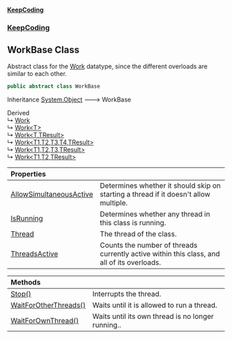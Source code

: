 #### [KeepCoding](index.md 'index')
### [KeepCoding](KeepCoding.md 'KeepCoding')
## WorkBase Class
Abstract class for the [Work](KeepCoding_Work.md 'KeepCoding.Work') datatype, since the different overloads are similar to each other.  
```csharp
public abstract class WorkBase
```

Inheritance [System.Object](https://docs.microsoft.com/en-us/dotnet/api/System.Object 'System.Object') &#129106; WorkBase  

Derived  
&#8627; [Work](KeepCoding_Work.md 'KeepCoding.Work')  
&#8627; [Work&lt;T&gt;](KeepCoding_Work_T_.md 'KeepCoding.Work&lt;T&gt;')  
&#8627; [Work&lt;T,TResult&gt;](KeepCoding_Work_T_TResult_.md 'KeepCoding.Work&lt;T,TResult&gt;')  
&#8627; [Work&lt;T1,T2,T3,T4,TResult&gt;](KeepCoding_Work_T1_T2_T3_T4_TResult_.md 'KeepCoding.Work&lt;T1,T2,T3,T4,TResult&gt;')  
&#8627; [Work&lt;T1,T2,T3,TResult&gt;](KeepCoding_Work_T1_T2_T3_TResult_.md 'KeepCoding.Work&lt;T1,T2,T3,TResult&gt;')  
&#8627; [Work&lt;T1,T2,TResult&gt;](KeepCoding_Work_T1_T2_TResult_.md 'KeepCoding.Work&lt;T1,T2,TResult&gt;')  

| Properties | |
| :--- | :--- |
| [AllowSimultaneousActive](KeepCoding_WorkBase_AllowSimultaneousActive.md 'KeepCoding.WorkBase.AllowSimultaneousActive') | Determines whether it should skip on starting a thread if it doesn't allow multiple.<br/> |
| [IsRunning](KeepCoding_WorkBase_IsRunning.md 'KeepCoding.WorkBase.IsRunning') | Determines whether any thread in this class is running.<br/> |
| [Thread](KeepCoding_WorkBase_Thread.md 'KeepCoding.WorkBase.Thread') | The thread of the class.<br/> |
| [ThreadsActive](KeepCoding_WorkBase_ThreadsActive.md 'KeepCoding.WorkBase.ThreadsActive') | Counts the number of threads currently active within this class, and all of its overloads.<br/> |

| Methods | |
| :--- | :--- |
| [Stop()](KeepCoding_WorkBase_Stop().md 'KeepCoding.WorkBase.Stop()') | Interrupts the thread.<br/> |
| [WaitForOtherThreads()](KeepCoding_WorkBase_WaitForOtherThreads().md 'KeepCoding.WorkBase.WaitForOtherThreads()') | Waits until it is allowed to run a thread.<br/> |
| [WaitForOwnThread()](KeepCoding_WorkBase_WaitForOwnThread().md 'KeepCoding.WorkBase.WaitForOwnThread()') | Waits until its own thread is no longer running..<br/> |
